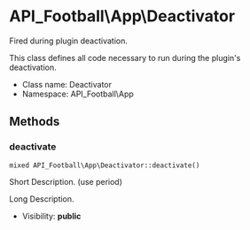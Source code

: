 API_Football\App\Deactivator
===============

Fired during plugin deactivation.

This class defines all code necessary to run during the plugin's deactivation.


* Class name: Deactivator
* Namespace: API_Football\App







Methods
-------


### deactivate

    mixed API_Football\App\Deactivator::deactivate()

Short Description. (use period)

Long Description.

* Visibility: **public**




